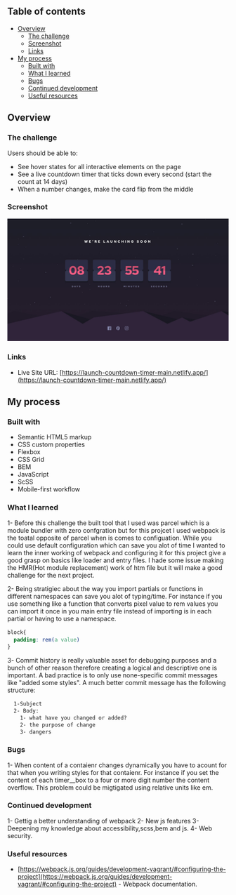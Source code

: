 
## Table of contents

- [Overview](#overview)
  - [The challenge](#the-challenge)
  - [Screenshot](#screenshot)
  - [Links](#links)
- [My process](#my-process)
  - [Built with](#built-with)
  - [What I learned](#what-i-learned)
  - [Bugs](#Bugs)
  - [Continued development](#continued-development)
  - [Useful resources](#useful-resources)


## Overview

### The challenge

Users should be able to:

- See hover states for all interactive elements on the page
- See a live countdown timer that ticks down every second (start the count at 14 days)
- When a number changes, make the card flip from the middle

### Screenshot

![](./design/desktop-design.jpg)


### Links

- Live Site URL: [https://launch-countdown-timer-main.netlify.app/](https://launch-countdown-timer-main.netlify.app/)

## My process

### Built with

- Semantic HTML5 markup
- CSS custom properties
- Flexbox
- CSS Grid
- BEM 
- JavaScript 
- ScSS
- Mobile-first workflow

### What I learned

1- Before this challenge the built tool that I used was parcel which is a module bundler with zero confgration but for this projcet I used webpack is the toatal opposite of parcel when is comes to configuation. While you could use default configuration which can save you alot of time I wanted to learn the inner working of webpack and configuring it for this project give a good grasp on basics like loader and entry files. I hade some issue making the HMR(Hot module replacement) work of htm file but it will make a good challenge for the next project.

2- Being stratigiec about the way you import partials or functions in different namespaces can save you alot of typing/time. For instance if you use something like a function that converts pixel value to rem values you can import it once in you main entry file instead of importing is in each partial or having to use a namespace.
```css 
block{
  padding: rem(a value)
}
```

3- Commit history is really valuable asset for debugging purposes and a bunch of other reason therefore creating a logical and descriptive one is important. A bad practice is to 
only use none-specific commit messages like "added some styles". A much better commit message has the following structure:
```
  1-Subject 
  2- Body:
    1- what have you changed or added?
    2- the purpose of change
    3- dangers 
```
### Bugs

1- When content of a contaienr changes dynamically you have to acount for that when you writing styles for that contaienr. For instance if you set the content of each timer__box to a four or more digit number the content overflow. This problem could be migtigated using relative units like em.




### Continued development

1- Gettig a better understanding of webpack
2- New js features
3- Deepening my knowledge about accessibility,scss,bem and js.
4- Web security.


### Useful resources

- [https://webpack.js.org/guides/development-vagrant/#configuring-the-project](https://webpack.js.org/guides/development-vagrant/#configuring-the-project) - Webpack documentation. 



